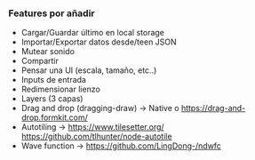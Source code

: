 ### Features por añadir

- Cargar/Guardar último en local storage
- Importar/Exportar datos desde/teen JSON
- Mutear sonido
- Compartir
- Pensar una UI (escala, tamaño, etc..)
- Inputs de entrada
- Redimensionar lienzo
- Layers (3 capas)
- Drag and drop (dragging-draw) -> Native o https://drag-and-drop.formkit.com/
- Autotiling -> https://www.tilesetter.org/ https://github.com/tlhunter/node-autotile
- Wave function -> https://github.com/LingDong-/ndwfc

